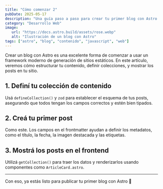 ```yaml
---
title: "Cómo comenzar 2"
pubDate: 2025-05-17
description: "Una guía paso a paso para crear tu primer blog con Astro usando contenido estructurado y componentes modernos."
category: "Desarrollo Web"
image:
   url: "https://docs.astro.build/assets/rose.webp"
   alt: "Ilustración de un blog con Astro"
tags: ["astro", "blog", "contenido", "javascript", "web"]
---
```


Crear un blog con Astro es una excelente forma de comenzar a usar un framework moderno de generación de sitios estáticos. En este artículo, veremos cómo estructurar tu contenido, definir colecciones, y mostrar los posts en tu sitio.

## 1. Definí tu colección de contenido

Usá `defineCollection()` y `zod` para establecer el esquema de tus posts, asegurando que todos tengan los campos correctos y estén bien tipados.

## 2. Creá tu primer post

Como este. Los campos en el frontmatter ayudan a definir los metadatos, como el título, la fecha, la imagen destacada y las etiquetas.

## 3. Mostrá los posts en el frontend

Utilizá `getCollection()` para traer los datos y renderizarlos usando componentes como `ArticleCard.astro`.

---

Con eso, ya estás listo para publicar tu primer blog con Astro 🚀
